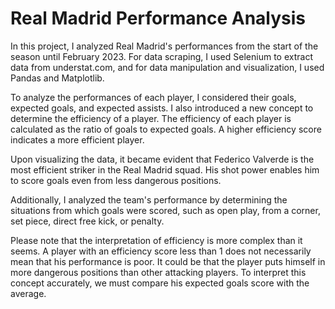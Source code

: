 # Real Madrid Performance Analysis


In this project, I analyzed Real Madrid's performances from the start of the season until February 2023. For data scraping, I used Selenium to extract data from understat.com, and for data manipulation and visualization, I used Pandas and Matplotlib.

To analyze the performances of each player, I considered their goals, expected goals, and expected assists. I also introduced a new concept to determine the efficiency of a player. The efficiency of each player is calculated as the ratio of goals to expected goals. A higher efficiency score indicates a more efficient player.

Upon visualizing the data, it became evident that Federico Valverde is the most efficient striker in the Real Madrid squad. His shot power enables him to score goals even from less dangerous positions.

Additionally, I analyzed the team's performance by determining the situations from which goals were scored, such as open play, from a corner, set piece, direct free kick, or penalty.

Please note that the interpretation of efficiency is more complex than it seems. A player with an efficiency score less than 1 does not necessarily mean that his performance is poor. It could be that the player puts himself in more dangerous positions than other attacking players. To interpret this concept accurately, we must compare his expected goals score with the average.

